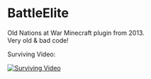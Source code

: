 # BattleElite
Old Nations at War Minecraft plugin from 2013.  
Very old & bad code!

Surviving Video:

[![Surviving Video](https://img.youtube.com/vi/jhF5QHjcQi4/0.jpg)](https://www.youtube.com/watch?v=jhF5QHjcQi4)
